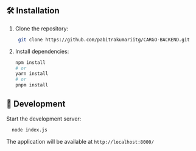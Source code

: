 
## 🛠️ Installation

1. Clone the repository:
   ```bash
    git clone https://github.com/pabitrakumariitg/CARGO-BACKEND.git
   ```

2. Install dependencies:
   ```bash
   npm install
   # or
   yarn install
   # or
   pnpm install
   ```


## 🚦 Development

Start the development server:
```bash
  node index.js

   ```
The application will be available at `http://localhost:8000/`
